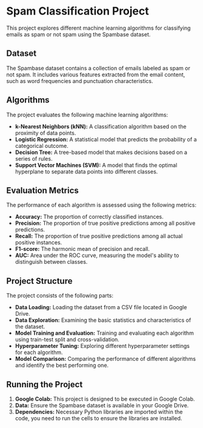 # Spam Classification Project

This project explores different machine learning algorithms for classifying emails as spam or not spam using the Spambase dataset. 

## Dataset

The Spambase dataset contains a collection of emails labeled as spam or not spam. It includes various features extracted from the email content, such as word frequencies and punctuation characteristics.


## Algorithms

The project evaluates the following machine learning algorithms:

- **k-Nearest Neighbors (kNN):** A classification algorithm based on the proximity of data points.
- **Logistic Regression:** A statistical model that predicts the probability of a categorical outcome.
- **Decision Tree:** A tree-based model that makes decisions based on a series of rules.
- **Support Vector Machines (SVM):** A model that finds the optimal hyperplane to separate data points into different classes.


## Evaluation Metrics

The performance of each algorithm is assessed using the following metrics:

- **Accuracy:** The proportion of correctly classified instances.
- **Precision:** The proportion of true positive predictions among all positive predictions.
- **Recall:** The proportion of true positive predictions among all actual positive instances.
- **F1-score:** The harmonic mean of precision and recall.
- **AUC:** Area under the ROC curve, measuring the model's ability to distinguish between classes.


## Project Structure

The project consists of the following parts:

- **Data Loading:** Loading the dataset from a CSV file located in Google Drive.
- **Data Exploration:** Examining the basic statistics and characteristics of the dataset.
- **Model Training and Evaluation:** Training and evaluating each algorithm using train-test split and cross-validation.
- **Hyperparameter Tuning:** Exploring different hyperparameter settings for each algorithm.
- **Model Comparison:** Comparing the performance of different algorithms and identify the best performing one.


## Running the Project

1. **Google Colab:** This project is designed to be executed in Google Colab.
2. **Data:** Ensure the Spambase dataset is available in your Google Drive.
3. **Dependencies:** Necessary Python libraries are imported within the code, you need to run the cells to ensure the libraries are installed.
